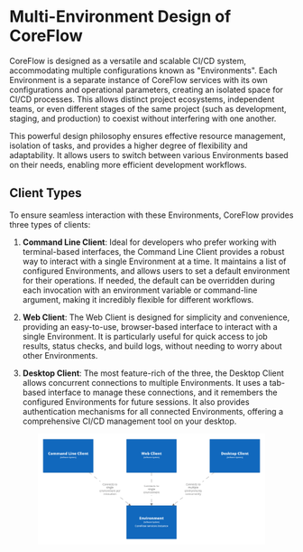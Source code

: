# Multi-Environment Design of CoreFlow

CoreFlow is designed as a versatile and scalable CI/CD system, accommodating multiple configurations known as "Environments". Each Environment is a separate instance of CoreFlow services with its own configurations and operational parameters, creating an isolated space for CI/CD processes. This allows distinct project ecosystems, independent teams, or even different stages of the same project (such as development, staging, and production) to coexist without interfering with one another.

This powerful design philosophy ensures effective resource management, isolation of tasks, and provides a higher degree of flexibility and adaptability. It allows users to switch between various Environments based on their needs, enabling more efficient development workflows.

## Client Types

To ensure seamless interaction with these Environments, CoreFlow provides three types of clients:

1. **Command Line Client**: Ideal for developers who prefer working with terminal-based interfaces, the Command Line Client provides a robust way to interact with a single Environment at a time. It maintains a list of configured Environments, and allows users to set a default environment for their operations. If needed, the default can be overridden during each invocation with an environment variable or command-line argument, making it incredibly flexible for different workflows.

2. **Web Client**: The Web Client is designed for simplicity and convenience, providing an easy-to-use, browser-based interface to interact with a single Environment. It is particularly useful for quick access to job results, status checks, and build logs, without needing to worry about other Environments.

3. **Desktop Client**: The most feature-rich of the three, the Desktop Client allows concurrent connections to multiple Environments. It uses a tab-based interface to manage these connections, and it remembers the configured Environments for future sessions. It also provides authentication mechanisms for all connected Environments, offering a comprehensive CI/CD management tool on your desktop.

<p align="center">
    <img
        style="display: block;
               width: 80%;"
        src="../assets/structurizr-multi-environment.png"
        alt="Logo">
    </img>
</p>
